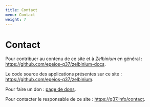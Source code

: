 ```yaml
---
title: Contact
menu: Contact
weight: 7
---
```


# Contact

Pour contribuer au contenu de ce site et à *Zelbinium* en général : <https://github.com/epeios-q37/zelbinium-docs>.

Le code source des applications présentes sur ce site : <https://github.com/epeios-q37/zelbinium>.

Pour faire un don : [page de dons](../donate). 

Pour contacter le responsable de ce site : <https://q37.info/contact>.